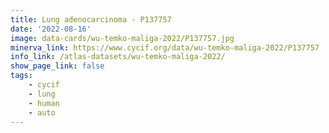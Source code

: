 ```yaml
---
title: Lung adenocarcinoma - P137757
date: '2022-08-16'
image: data-cards/wu-temko-maliga-2022/P137757.jpg
minerva_link: https://www.cycif.org/data/wu-temko-maliga-2022/P137757
info_link: /atlas-datasets/wu-temko-maliga-2022/
show_page_link: false
tags:
    - cycif
    - lung
    - human
    - auto
---
```

